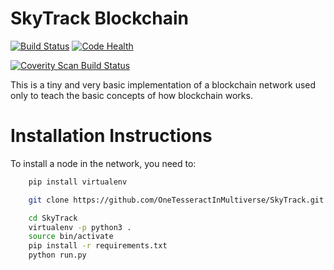# SkyTrack Blockchain

[![Build Status](https://travis-ci.org/OneTesseractInMultiverse/SkyTrack.svg?branch=master)](https://travis-ci.org/OneTesseractInMultiverse/SkyTrack)
[![Code Health](https://landscape.io/github/OneTesseractInMultiverse/SkyTrack/master/landscape.svg?style=flat)](https://landscape.io/github/OneTesseractInMultiverse/SkyTrack/master)

<a href="https://scan.coverity.com/projects/onetesseractinmultiverse-skytrack">
  <img alt="Coverity Scan Build Status"
       src="https://scan.coverity.com/projects/16412/badge.svg"/>
</a>


This is a tiny and very basic implementation of a blockchain network used only to teach the basic concepts of how blockchain works.

# Installation Instructions

To install a node in the network, you need to:

```bash
    pip install virtualenv
```


```bash
    git clone https://github.com/OneTesseractInMultiverse/SkyTrack.git
```


```bash
    cd SkyTrack
    virtualenv -p python3 .
    source bin/activate
    pip install -r requirements.txt
    python run.py
```



